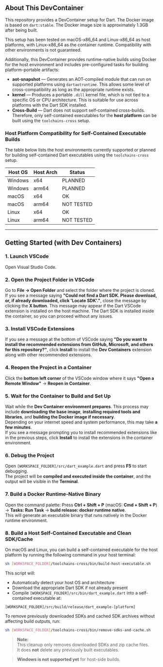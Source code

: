 ## About This DevContainer

This repository provides a DevContainer setup for Dart.
The Docker image is based on `dart:stable`.
The Docker image size is approximately 1.3GB after being built.

This setup has been tested on macOS-x86_64 and Linux-x86_64 as host platforms, with Linux-x86_64 as the container runtime. Compatibility with other environments is not guaranteed.

Additionally, this DevContainer provides runtime-native builds using Docker for the host environment and includes pre-configured tasks for building platform-portable artifacts:

- **aot-snapshot** — Generates an AOT-compiled module that can run on supported platforms using `dartaotruntime`. This allows some level of cross-compatibility as long as the appropriate runtime exists.
- **kernel** — Produces a portable `.dill` kernel file, which is not tied to a specific OS or CPU architecture. This is suitable for use across platforms with the Dart SDK installed.
- **Cross-Build** — Dart does not support self-contained cross-builds. Therefore, only self-contained executables for the **host platform** can be built using the `toolchains-cross` setup.

### Host Platform Compatibility for Self-Contained Executable Builds

The table below lists the host environments currently supported or planned for building self-contained Dart executables using the `toolchains-cross` setup.

| Host OS | Host Arch | Status       |
|---------|-----------|--------------|
| Windows | x64       | PLANNED      |
| Windows | arm64     | PLANNED      |
| macOS   | x64       | OK           |
| macOS   | arm64     | NOT TESTED   |
| Linux   | x64       | OK           |
| Linux   | arm64     | NOT TESTED   |

---

## Getting Started (with Dev Containers)

### 1. Launch VSCode  
Open Visual Studio Code.

### 2. Open the Project Folder in VSCode  
Go to **File → Open Folder** and select the folder where the project is cloned.  
If you see a message saying **"Could not find a Dart SDK. Please download, or, if already downloaded, click 'Locate SDK'."**, close the message by clicking the **X button**. This message may appear if the Dart VSCode extension is installed on the host machine. The Dart SDK is installed inside the container, so you can proceed without any issues.

### 3. Install VSCode Extensions  
If you see a message at the bottom of VSCode saying **"Do you want to install the recommended extensions from GitHub, Microsoft, and others for this repository?"**, click **Install** to install the **Dev Containers** extension along with other recommended extensions.

### 4. Reopen the Project in a Container  
Click the **bottom left corner** of the VSCode window where it says **"Open a Remote Window"** → **Reopen in Container**.  

### 5. Wait for the Container to Build and Set Up  
Wait while the **Dev Container environment prepares**. This process may include **downloading the base image**, **installing required tools and libraries**, and **building the Docker image if necessary**.  
Depending on your internet speed and system performance, this may take **a few minutes**.  
If you see a message prompting you to install recommended extensions like in the previous steps, click **Install** to install the extensions in the container environment.

### 6. Debug the Project  
Open `[WORKSPACE_FOLDER]/src/dart_example.dart` and press **F5** to start debugging.  
The project will be **compiled and executed inside the container**, and the output will be visible in the **Terminal**.

### 7. Build a Docker Runtime-Native Binary  
Open the command palette: Press **Ctrl + Shift + P** (macOS: **Cmd + Shift + P**) → **Tasks: Run Task** → **build release: docker runtime native**.  
This will generate an executable binary that runs natively in the Docker runtime environment.

### 8. Build a Host Self-Contained Executable and Clean SDK/Cache

On macOS and Linux, you can build a self-contained executable for the host platform by running the following command in your host terminal:

```sh
sh [WORKSPACE_FOLDER]/toolchains-cross/bin/build-host-executable.sh
```

This script will:

- Automatically detect your host OS and architecture
- Download the appropriate Dart SDK if not already present
- Compile `[WORKSPACE_FOLDER]/src/bin/dart_example.dart` into a self-contained executable at:

```
[WORKSPACE_FOLDER]/src/build/release/dart_example-[platform]
```

To remove previously downloaded SDKs and cached SDK archives without affecting build outputs, run:

```sh
sh [WORKSPACE_FOLDER]/toolchains-cross/bin/remove-sdks-and-cache.sh
```

> **Note:**  
> This cleanup only removes downloaded SDKs and zip cache files.  
> It does **not** delete any previously built executables.

> **Windows is not supported yet** for host-side builds.

